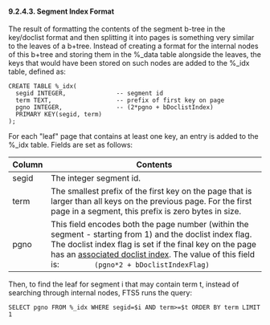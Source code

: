 #### 9\.2\.4\.3\. Segment Index Format


The result of formatting the contents of the segment b\-tree in the
key/doclist format and then splitting it into pages is something very
similar to the leaves of a b\+tree. Instead of creating a format for
the internal nodes of this b\+tree and storing them in the %\_data table
alongside the leaves, the keys that would have been stored on such nodes are
added to the %\_idx table, defined as:




```
CREATE TABLE %_idx(
  segid INTEGER,              -- segment id
  term TEXT,                  -- prefix of first key on page
  pgno INTEGER,               -- (2*pgno + bDoclistIndex)
  PRIMARY KEY(segid, term)
);

```

For each "leaf" page that contains at least one key, an entry is added
to the %\_idx table. Fields are set as follows:





| Column | Contents |
| --- | --- |
| segid | The integer segment id. |
| term | The smallest prefix of the first key on the page that  is larger than all keys on the previous page. For the  first page in a segment, this prefix is zero bytes in  size. |
| pgno | This field encodes both the page number (within the  segment \- starting from 1\) and the doclist index flag.  The doclist index flag is set if the final key on the  page has an [associated  doclist index](#doclist_index_format). The value of this field is:   ```         (pgno*2 + bDoclistIndexFlag)  ``` |


Then, to find the leaf for segment i that may contain term t, instead of
searching through internal nodes, FTS5 runs the query:




```
SELECT pgno FROM %_idx WHERE segid=$i AND term>=$t ORDER BY term LIMIT 1

```

